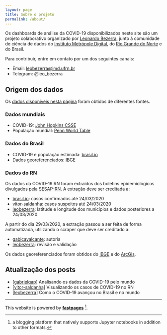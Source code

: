 ```yaml
---
layout: page
title: Sobre o projeto
permalink: /about/
---
```


Os dashboards de análise da COVID-19 disponibilizados neste site são um projeto colaborativo organizado por [Leonardo Bezerra](https://leobezerra.info), junto à comunidade de ciência de dados do [Instituto Metrópole Digital](https://imd.ufrn.br), do [Rio Grande do Norte](https://t.me/cienciadedadosRN) e do Brasil.

Para contribuir, entre em contato por um dos seguintes canais:
- Email: [leobezerra@imd.ufrn.br](mailto:leobezerra@imd.ufrn.br)
- Telegram: @leo_bezerra 

## Origem dos dados

Os [dados disponíveis nesta página](https://github.com/leobezerra/covid19/tree/master/data) foram obtidos de diferentes fontes.

### Dados mundiais
- COVID-19: [John Hopkins CSSE](https://github.com/CSSEGISandData/COVID-19)
- População mundial: [Penn World Table](https://www.rug.nl/ggdc/productivity/pwt/)

### Dados do Brasil
- COVID-19 e população estimada: [brasil.io](https://brasil.io)
- Dados georeferenciados: [IBGE](https://ibge.gov.br) 

### Dados do RN
Os dados da COVID-19 RN foram extraídos dos boletins epidemiológicos divulgados pela [SESAP-RN](https://saude.rn.gov.br). A extração deve ser creditada a:
- [brasil.io](https://brasil.io): casos confirmados até 24/03/2020
- [vitor-saldanha](https://github.com/vitor-saldanha): casos suspeitos até 24/03/2020
- [leobezerra](https://github.com/leobezerra): latitude e longitude dos municípios e dados posteriores a 24/03/2020

A partir do dia 29/03/2020, a extração passou a ser feita de forma automatizada, utilizando o scraper que deve ser creditado a:
- [gabicavalcante](https://github.com/gabicavalcante): autoria
- [leobezerra](https://github.com/leobezerra): revisão e validação

Os dados georeferenciados foram obtidos do [IBGE](https://ibge.gov.br) e do [ArcGis](https://arcgis.com).

## Atualização dos posts

* [[gabrielqap]](https://github.com/gabrielqap) Analisando os dados da COVID-19 pelo mundo
* [[vitor-saldanha]](https://github.com/vitor-saldanha) Visualizando os casos de COVID-19 no RN
* [[leobezerra]](https://github.com/leobezerra) Como o COVID-19 avançou no Brasil e no mundo

---
This website is powered by **[fastpages](https://github.com/fastai/fastpages)** [^1].

[^1]:a blogging platform that natively supports Jupyter notebooks in addition to other formats.
